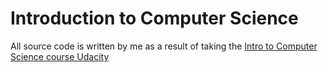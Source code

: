 # Introduction to Computer Science
All source code is written by me as a result of taking the [Intro to Computer Science course Udacity](https://classroom.udacity.com/courses/cs101)
